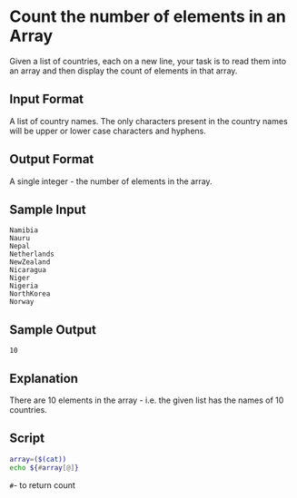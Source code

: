 # Count the number of elements in an Array

Given a list of countries, each on a new line, your task is to read them into an array and then display the count of elements in that array.

## Input Format

A list of country names. The only characters present in the country names will be upper or lower case characters and hyphens.

## Output Format

A single integer - the number of elements in the array.

## Sample Input

    Namibia
    Nauru
    Nepal
    Netherlands
    NewZealand
    Nicaragua
    Niger
    Nigeria
    NorthKorea
    Norway
## Sample Output

    10
## Explanation

There are 10 elements in the array - i.e. the given list has the names of 10 countries.

## Script

```bash
array=($(cat))
echo ${#array[@]}
```
`#`- to return count